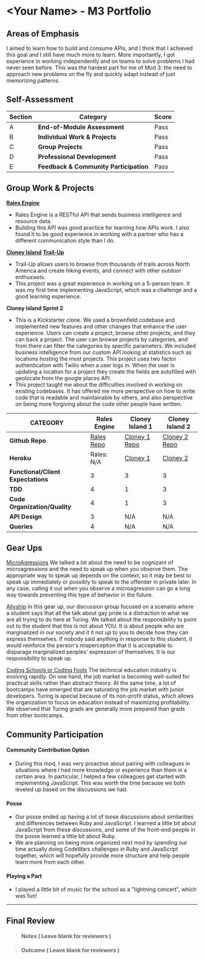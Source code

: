 # \<Your Name> - M3 Portfolio

## Areas of Emphasis

I aimed to learn how to build and consume APIs, and I think that I achieved this goal and I still have much more to learn. More importantly, I got experience in working independently and on teams to solve problems I had never seen before. This was the hardest part for me of Mod 3: the need to approach new problems on the fly and quickly adapt instead of just memorizing patterns.

## Self-Assessment

| Section | Category | Score |
| --- | ----- | --- |
| A | **End-of-Module Assessment** | Pass |
| B | **Individual Work & Projects** | Pass |
| C | **Group Projects** | Pass |
| D | **Professional Development** | Pass |
| E | **Feedback & Community Participation** | Pass |


## Group Work & Projects

**[Rales Engine](http://backend.turing.io/module3/projects/rails_engine)**
  * Rales Engine is a RESTful API that sends business intelligence and resource data.
  * Building this API was good practice for learning how APIs work. I also found it to be good experience in working with a partner who has a different communication style than I do.

**[Cloney Island](http://backend.turing.io/module3/projects/cloney_island/cloney_island)**
**[Trail-Up](https://trail-up.herokuapp.com/)**
  * Trail-Up allows users to browse from thousands of trails across North America and create hiking events, and connect with other outdoor enthusiasts.
  * This project was a great experience in working on a 5-person team. It was my first time implementing JavaScript, which was a challenge and a good learning experience.

**Cloney Island Sprint 2**
  * This is a Kickstarter clone. We used a brownfield codebase and implemented new features and other changes that enhance the user experience. Users can create a project, browse other projects, and they can back a project. The user can browse projects by categories, and from there can filter the categories by specific parameters. We included business intelligence from our custom API looking at statistics such as locations hosting the most projects. This project uses two factor authentication with Twilio when a user logs in. When the user is updating a location for a project they create the fields are autofilled with geolocate from the google places API.
  * This project taught me about the difficulties involved in working on existing codebases. It has offered me more perspective on how to write code that is readable and maintainable by others, and also perspective on being more forgiving about the code other people have written.

| CATEGORY | Rales Engine | Cloney Island 1 | Cloney Island 2 |
| --- | --- | --- | --- |
| **Github Repo** | [Rales Repo](https://github.com/nickedwards109/rails_engine) | [Cloney 1 Repo](https://github.com/MrAaronOlsen/trail-up) | [Cloney 2 Repo](https://github.com/sarahdactyl71/kickstarter_clone) |
| **Heroku** | Rales: N/A | [Cloney 1](https://trail-up.herokuapp.com) | [Cloney 2](https://ks-clone.herokuapp.com) |
| **Functional/Client Expectations** | 3 | 3 | 3 |
| **TDD** | 4 | 1 | 3 |
| **Code Organization/Quality** | 4 | 1 | 3 |
| **API Design** | 3 | N/A | N/A |
| **Queries** | 4 | N/A | N/A |


## **Gear Ups**

[MicroAgressions](https://gist.github.com/nickedwards109/24a1aab0739cd158474e250f8aeddd69)
We talked a lot about the need to be cognizant of microagressions and the need to speak up when you observe them. The appropriate way to speak up depends on the context, so it may be best to speak up immediately or possibly to speak to the offender in private later. In any case, calling it out when you observe a microagression can go a long way towards preventing this type of behavior in the future.

[Allyship](https://gist.github.com/nickedwards109/c529d7e37304770d3df115d13c035218)
In this gear up, our discussion group focused on a scenario where a student says that all the talk about gay pride is a distraction to what we are all trying to do here at Turing. We talked about the responsibility to point out to the student that this is not about YOU. It is about people who are marginalized in our society and it it not up to you to decide how they can express themselves. If nobody said anything in response to this student, it would reinforce the person's misperception that it is acceptable to disparage marginalized peoples' expression of themselves. It is our responsibility to speak up.

[Coding Schools or Coding Fools](https://gist.github.com/nickedwards109/7852c8abfd007790e03dca6c7ffc1d16)
The technical education industry is evolving rapidly. On one hand, the job market is becoming well-suited for practical skills rather than abstract theory. At the same time, a lot of bootcamps have emerged that are saturating the job market with junior developers. Turing is special because of its non-profit status, which allows the organization to focus on education instead of maximizing profitability. We observed that Turing grads are generally more prepared than grads from other bootcamps.

## Community Participation

#### **Community Contribution Option**
  * During this mod, I was very proactive about pairing with colleagues in situations where I had more knowledge or experience than them in a certain area. In particular, I helped a few colleagues get started with implementing JavaScript. This was worth the time because we both leveled up based on the discussions we had.

#### **Posse**
  * Our posse ended up having a lot of loose discussions about similarities and differences between Ruby and JavaScript. I learned a little bit about JavaScript from these discussions, and some of the front-end people in the posse learned a little bit about Ruby.
  * We are planning on being more organized next mod by spending our time actually doing CodeWars challenges in Ruby and JavaScript together, which will hopefully provide more structure and help people learn more from each other.

#### **Playing a Part**
  * I played a little bit of music for the school as a "lightning concert", which was fun!

------------------

## Final Review

> #### Notes ( Leave blank for reviewers )

> #### Outcome ( Leave blank for reviewers )
